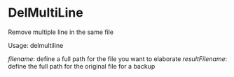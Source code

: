 # DelMultiLine
Remove multiple line in the same file 

Usage:
    delmultiline <Filename> <resultFilename>

_filename_: define a full path for the file you want to elaborate
_resultFilename_: define the full path for the original file for a backup
